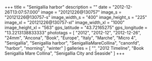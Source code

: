 +++
title = "Senigallia harbor"
description = ""
date = "2012-12-26T13:07:57.000"
image = "20121226@130757"
image_s = "20121226@130757-s"
image_width_s = "400"
image_height_s = "225"
image_xl = "20121226@130757-xl"
image_width_xl = "1000"
image_height_xl = "563"
gps_latitude = "43.72165275"
gps_longitude = "13.2213138833333"
phototags = [ "2012", "2012-12", "2012-12-26", "24mm", "Ancona", "Book", "Europe", "Italy", "Marche", "Micro 4", "Senigallia", "Senigallia harbor", "SenigalliaMareCollina", "canonfd", "harbor", "morning", "winter" ]
galleries = [ "", "2012 Timeline", "Book Senigallia Mare Collina", "Senigallia City and Seaside" ]
+++
